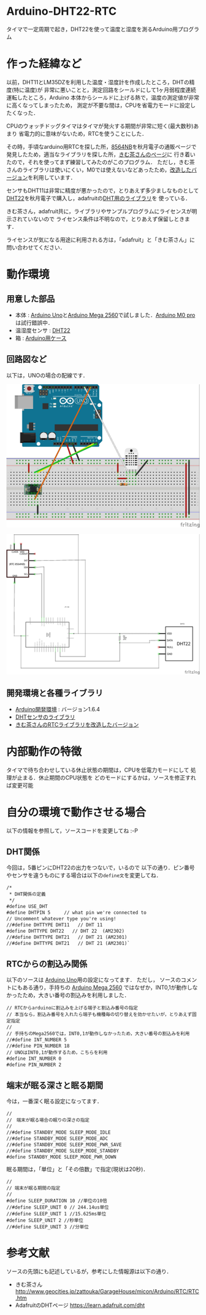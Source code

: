 # Arduino-DHT22-RTC

タイマで一定周期で起き，DHT22を使って温度と湿度を測るArduino用プログラム

# 作った経緯など
以前，DHT11とLM35DZを利用した温度・湿度計を作成したところ，DHTの精度(特に温度)が
非常に悪いことと，測定回路をシールドにして1ヶ月弱程度連続運転したところ，Arduino
本体からシールドに上げる熱で，温度の測定値が非常に高くなってしまったため，
測定が不要な間は，CPUを省電力モードに設定したくなった．

CPUのウォッチドッグタイマはタイマが発火する期間が非常に短く(最大数秒)あまり
省電力的に意味がないため，RTCを使うことにした．

その時，手頃なarduino用RTCを探した所，[8564NB][rtc]を秋月電子の通販ページで
発見したため，適当なライブラリを探した所，[きむ茶さんのページ][kimcha]に
行き着いたので，それを使ってまず練習してみたのがこのプログラム．
ただし，きむ茶さんのライブラリは使いにくい，M0では使えないなどあったため，[改造したバージョン][skRTClib]を利用しています．

センサもDHT11は非常に精度が悪かったので，とりあえず多少ましなものとして
[DHT22][DHT22]を秋月電子で購入し，adafruitの[DHT用のライブラリ][dht]を
使っている．

きむ茶さん，adafruit共に，ライブラリやサンプルプログラムにライセンスが明示されていないので
ライセンス条件は不明なので，とりあえず保留しときます．

ライセンスが気になる用途に利用される方は，「adafruit」と「きむ茶さん」に
問い合わせてください．

# 動作環境

## 用意した部品
* 本体 : [Arduino Uno][Uno]と[Arduino Mega 2560][Mega2560]で試しました．[Arduino M0 pro][M0pro]は試行錯誤中．
* 温湿度センサ : [DHT22][DHT22]
* 箱 : [Arduino用ケース][case]

## 回路図など
以下は，UNOの場合の配線です．

![ブレッドボード利用時のイメージ][breadboard]

![回路図][circuit]

## 開発環境と各種ライブラリ
* [Arduino開発環境][ide] : バージョン1.6.4
* [DHTセンサのライブラリ][dht]
* [きむ茶さんのRTCライブラリを改造したバージョン][skRTClib]

# 内部動作の特徴
タイマで待ち合わせしている休止状態の期間は，CPUを低電力モードにして
処理が止まる．休止期間のCPU状態を
どのモードにするかは，ソースを修正すれば変更可能


# 自分の環境で動作させる場合
以下の情報を参照して，ソースコードを変更してね :-P

## DHT関係
今回は，5番ピンにDHT22の出力をつないで，いるので
以下の通り．ピン番号やセンサを違うものにする場合は以下の`define文`を変更してね．

    /*
     * DHT関係の定義
     */
    #define USE_DHT
    #define DHTPIN 5     // what pin we're connected to
    // Uncomment whatever type you're using!
    //#define DHTTYPE DHT11   // DHT 11 
    #define DHTTYPE DHT22   // DHT 22  (AM2302)
    //#define DHTTYPE DHT21   // DHT 21 (AM2301)
    //#define DHTTYPE DHT21   // DHT 21 (AM2301)`

## RTCからの割込み関係
以下のソースは
[Arduino Uno][Uno]用の設定になってます．
ただし，
ソースのコメントにもある通り，手持ちの
[Arduino Mega 2560][Mega2560]
ではなぜか，INT0,1が動作しなかったため，大きい番号の割込みを利用しました．

    // RTCからarduinoに割込みを上げる端子と割込み番号の指定
    // 本当なら，割込み番号を入れたら端子も機種毎の切り替えを効かせたいが，とりあえず固定指定
    //
    // 手持ちのMega2560では，INT0,1が動作しなかったため，大きい番号の割込みを利用
    //#define INT_NUMBER 5
    //#define PIN_NUMBER 18
    // UNOはINT0,1が動作するため，こちらを利用
    #define INT_NUMBER 0
    #define PIN_NUMBER 2


## 端末が眠る深さと眠る期間
今は，一番深く眠る設定になってます．

    //
    //　端末が眠る場合の眠りの深さの指定
    //
    //#define STANDBY_MODE SLEEP_MODE_IDLE
    //#define STANDBY_MODE SLEEP_MODE_ADC
    //#define STANDBY_MODE SLEEP_MODE_PWR_SAVE
    //#define STANDBY_MODE SLEEP_MODE_STANDBY
    #define STANDBY_MODE SLEEP_MODE_PWR_DOWN

眠る期間は，「単位」と「その倍数」で指定(現状は20秒)．

    //
    // 端末が眠る期間の指定
    //
    #define SLEEP_DURATION 10 //単位の10倍
    //#define SLEEP_UNIT 0 // 244.14us単位
    //#define SLEEP_UNIT 1 //15.625ms単位
    #define SLEEP_UNIT 2 //秒単位
    //#define SLEEP_UNIT 3 //分単位

# 参考文献
ソースの先頭にも記述しているが，参考にした情報源は以下の通り．
* きむ茶さん <http://www.geocities.jp/zattouka/GarageHouse/micon/Arduino/RTC/RTC.htm>
* AdafruitのDHTページ <https://learn.adafruit.com/dht>

<!--以下はリンクの定義-->
<!--参考文献-->
[kimcha]: <http://www.geocities.jp/zattouka/GarageHouse/micon/Arduino/RTC/RTC.htm> "きむ茶さん"
[dht]: <https://learn.adafruit.com/dht> "AdafruitのDHTページ"

<!--開発環境と各種ライブラリ-->
[ide]: <http://www.arduino.cc/en/Main/Software> "Arduino開発環境"
[dht]: <https://github.com/adafruit/DHT-sensor-library> "DHTセンサのライブラリ"
[skRTClibOrig]: <http://www.geocities.jp/zattouka/GarageHouse/micon/Arduino/RTC/skRTClib.lzh> "きむ茶さんのRTCライブラリ"
[skRTClib]: <https://github.com/houtbrion/skRTClib> "きむ茶さんのRTCライブラリを改造したバージョン"

<!--ハード関連-->
[Uno]: <http://www.arduino.cc/en/Main/ArduinoBoardUno> "Arduino Uno"
[Mega2560]: <http://www.arduino.cc/en/Main/ArduinoBoardMega2560> "Arduino Mega 2560"
[M0pro]: <http://www.arduino.org/products/arduino-m0-pro> "Arduino M0 pro"
[DHT22]: <http://akizukidenshi.com/catalog/g/gM-07002/> "DHT22(秋月電子通商)"
[case]: <https://www.sengoku.co.jp/mod/sgk\_cart/detail.php?code=EEHD-4CLA> "Arduino用ケース(千石電商)"
[rtc]: <http://akizukidenshi.com/catalog/g/gI-00233/> "3564NB(秋月電子通商)"

<!--イメージファイル-->
[system]: Doc/fig/system.jpg "本体写真"
[breadboard]: Doc/fig/breadboard.jpg "ブレッドボード利用時の配線イメージ"
[circuit]: Doc/fig/circuit.jpg "回路図"


